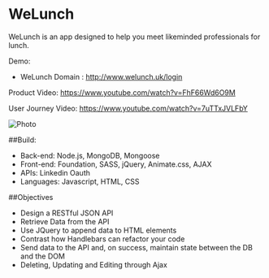 # WeLunch
WeLunch is an app designed to help you meet likeminded professionals for lunch.


Demo: 
* WeLunch Domain : http://www.welunch.uk/login

Product Video: 
https://www.youtube.com/watch?v=FhF66Wd6O9M

User Journey Video: 
https://www.youtube.com/watch?v=7uTTxJVLFbY

![Photo](http://i1301.photobucket.com/albums/ag118/francescatabor89/WeLunch_zpsov3cf3hh.png)

##Build: 
- Back-end: Node.js, MongoDB, Mongoose
- Front-end: Foundation, SASS, jQuery, Animate.css, AJAX
- APIs: Linkedin Oauth
- Languages: Javascript, HTML, CSS

##Objectives

* Design a RESTful JSON API
* Retrieve Data from the API
* Use JQuery to append data to HTML elements
* Contrast how Handlebars can refactor your code
* Send data to the API and, on success, maintain state between the DB and the DOM
* Deleting, Updating and Editing through Ajax
